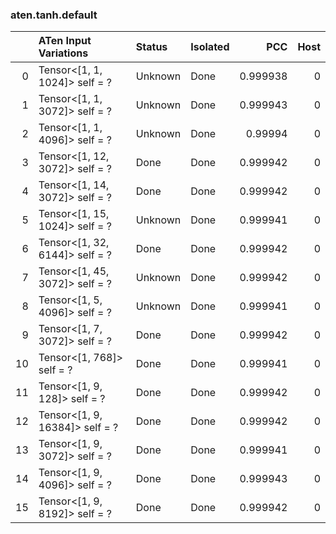 ### aten.tanh.default
|    | ATen Input Variations          | Status   | Isolated   |      PCC |   Host |
|---:|:-------------------------------|:---------|:-----------|---------:|-------:|
|  0 | Tensor<[1, 1, 1024]> self = ?  | Unknown  | Done       | 0.999938 |      0 |
|  1 | Tensor<[1, 1, 3072]> self = ?  | Unknown  | Done       | 0.999943 |      0 |
|  2 | Tensor<[1, 1, 4096]> self = ?  | Unknown  | Done       | 0.99994  |      0 |
|  3 | Tensor<[1, 12, 3072]> self = ? | Done     | Done       | 0.999942 |      0 |
|  4 | Tensor<[1, 14, 3072]> self = ? | Done     | Done       | 0.999942 |      0 |
|  5 | Tensor<[1, 15, 1024]> self = ? | Unknown  | Done       | 0.999941 |      0 |
|  6 | Tensor<[1, 32, 6144]> self = ? | Done     | Done       | 0.999942 |      0 |
|  7 | Tensor<[1, 45, 3072]> self = ? | Unknown  | Done       | 0.999942 |      0 |
|  8 | Tensor<[1, 5, 4096]> self = ?  | Unknown  | Done       | 0.999941 |      0 |
|  9 | Tensor<[1, 7, 3072]> self = ?  | Done     | Done       | 0.999942 |      0 |
| 10 | Tensor<[1, 768]> self = ?      | Done     | Done       | 0.999941 |      0 |
| 11 | Tensor<[1, 9, 128]> self = ?   | Done     | Done       | 0.999942 |      0 |
| 12 | Tensor<[1, 9, 16384]> self = ? | Done     | Done       | 0.999942 |      0 |
| 13 | Tensor<[1, 9, 3072]> self = ?  | Done     | Done       | 0.999941 |      0 |
| 14 | Tensor<[1, 9, 4096]> self = ?  | Done     | Done       | 0.999943 |      0 |
| 15 | Tensor<[1, 9, 8192]> self = ?  | Done     | Done       | 0.999942 |      0 |

